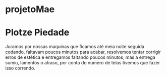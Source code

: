 # projetoMae
# Plotze Piedade
Juramos por nossas maquinas que ficamos até meia noite seguida codando, faltavam poucos minutos para acabar, resolvemos tentar corrigir erros de estética e entregamos faltando poucos minutos, mas a entrega sumiu, lamentos o atraso, por conta do numero de telas tivemos que fazer isso correndo.
